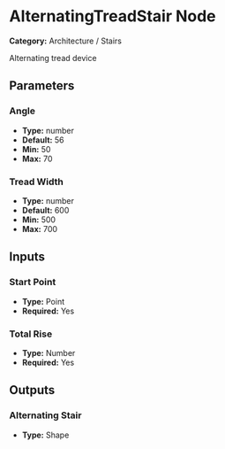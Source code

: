 
# AlternatingTreadStair Node

**Category:** Architecture / Stairs

Alternating tread device

## Parameters


### Angle
- **Type:** number
- **Default:** 56
- **Min:** 50
- **Max:** 70



### Tread Width
- **Type:** number
- **Default:** 600
- **Min:** 500
- **Max:** 700



## Inputs


### Start Point
- **Type:** Point
- **Required:** Yes



### Total Rise
- **Type:** Number
- **Required:** Yes



## Outputs


### Alternating Stair
- **Type:** Shape




